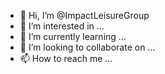 - 👋 Hi, I’m @ImpactLeisureGroup
- 👀 I’m interested in ...
- 🌱 I’m currently learning ...
- 💞️ I’m looking to collaborate on ...
- 📫 How to reach me ...

<!---
ImpactLeisureGroup/ImpactLeisureGroup is a ✨ special ✨ repository because its `README.md` (this file) appears on your GitHub profile.
You can click the Preview link to take a look at your changes.
--->

